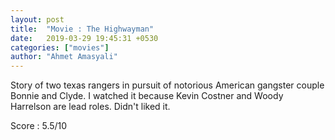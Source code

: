 ```yaml
---
layout: post
title:  "Movie : The Highwayman"
date:   2019-03-29 19:45:31 +0530
categories: ["movies"]
author: "Ahmet Amasyali"
---
```

Story of two texas rangers in pursuit of notorious American gangster couple Bonnie and Clyde.
I watched it because Kevin Costner and Woody Harrelson are lead roles.  Didn't liked it. 

Score : 5.5/10